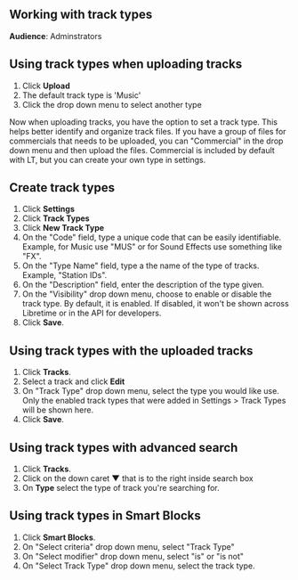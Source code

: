 Working with track types
------------------------

**Audience**: Adminstrators

## Using track types when uploading tracks

1. Click **Upload**
1. The default track type is 'Music'
1. Click the drop down menu to select another type

Now when uploading tracks, you have the option to set a track type. This helps better identify and organize track files. If you have a group of files for commercials that needs to be uploaded, you can "Commercial" in the drop down menu and then upload the files. Commercial is included by default with LT, but you can create your own type in settings.

## Create track types

1. Click **Settings**
1. Click **Track Types**
1. Click **New Track Type**
1. On the "Code" field, type a unique code that can be easily identifiable. Example, for Music use "MUS" or for Sound Effects use something like "FX".
1. On the "Type Name" field, type a the name of the type of tracks. Example, "Station IDs".
1. On the "Description" field, enter the description of the type given.
1. On the "Visibility" drop down menu, choose to enable or disable the track type. By default, it is enabled. If disabled, it won't be shown across Libretime or in the API for developers.
1. Click **Save**.

## Using track types with the uploaded tracks

1. Click **Tracks**.
1. Select a track and click **Edit**
1. On "Track Type" drop down menu, select the type you would like use. Only the enabled track types that were added in Settings > Track Types will be shown here.
1. Click **Save**.

## Using track types with advanced search

1. Click **Tracks**.
1. Click on the down caret **▼** that is to the right inside search box
1. On **Type** select the type of track you're searching for.

## Using track types in Smart Blocks

1. Click **Smart Blocks**.
1. On "Select criteria" drop down menu, select "Track Type"
1. On "Select modifier" drop down menu, select "is" or "is not"
1. On "Select Track Type" drop down menu, select the track type.
